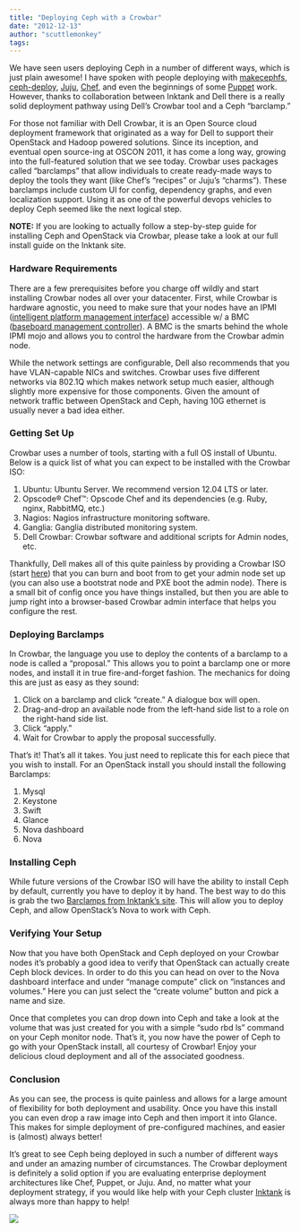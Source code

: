 ```yaml
---
title: "Deploying Ceph with a Crowbar"
date: "2012-12-13"
author: "scuttlemonkey"
tags: 
---
```


We have seen users deploying Ceph in a number of different ways, which is just plain awesome! I have spoken with people deploying with [makecephfs](http://ceph.com/docs/master/rados/deployment/mkcephfs/), [ceph-deploy](http://ceph.com/docs/master/rados/deployment/ceph-deploy/), [Juju](http://jujucharms.com/~james-page/quantal/ceph), [Chef](http://ceph.com/docs/master/rados/deployment/chef/), and even the beginnings of some [Puppet](https://github.com/fcharlier/puppet-ceph) work. However, thanks to collaboration between Inktank and Dell there is a really solid deployment pathway using Dell’s Crowbar tool and a Ceph “barclamp.”

For those not familiar with Dell Crowbar, it is an Open Source cloud deployment framework that originated as a way for Dell to support their OpenStack and Hadoop powered solutions. Since its inception, and eventual open source-ing at OSCON 2011, it has come a long way, growing into the full-featured solution that we see today. Crowbar uses packages called “barclamps” that allow individuals to create ready-made ways to deploy the tools they want (like Chef’s “recipes” or Juju’s “charms”). These barclamps include custom UI for config, dependency graphs, and even localization support. Using it as one of the powerful devops vehicles to deploy Ceph seemed like the next logical step.

**NOTE:** If you are looking to actually follow a step-by-step guide for installing Ceph and OpenStack via Crowbar, please take a look at our full install guide on the Inktank site.

### Hardware Requirements

There are a few prerequisites before you charge off wildly and start installing Crowbar nodes all over your datacenter. First, while Crowbar is hardware agnostic, you need to make sure that your nodes have an IPMI ([intelligent platform management interface](http://en.wikipedia.org/wiki/Intelligent_Platform_Management_Interface)) accessible w/ a BMC ([baseboard management controller](http://en.wikipedia.org/wiki/Intelligent_Platform_Management_Interface#Baseboard_management_controller)). A BMC is the smarts behind the whole IPMI mojo and allows you to control the hardware from the Crowbar admin node.

While the network settings are configurable, Dell also recommends that you have VLAN-capable NICs and switches. Crowbar uses five different networks via 802.1Q which makes network setup much easier, although slightly more expensive for those components. Given the amount of network traffic between OpenStack and Ceph, having 10G ethernet is usually never a bad idea either.

### Getting Set Up

Crowbar uses a number of tools, starting with a full OS install of Ubuntu. Below is a quick list of what you can expect to be installed with the Crowbar ISO:

1. Ubuntu: Ubuntu Server. We recommend version 12.04 LTS or later.
2. Opscode® Chef™: Opscode Chef and its dependencies (e.g. Ruby, nginx, RabbitMQ, etc.)
3. Nagios: Nagios infrastructure monitoring software.
4. Ganglia: Ganglia distributed monitoring system.
5. Dell Crowbar: Crowbar software and additional scripts for Admin nodes, etc.

Thankfully, Dell makes all of this quite painless by providing a Crowbar ISO (start [here](https://github.com/dellcloudedge/crowbar)) that you can burn and boot from to get your admin node set up (you can also use a bootstrat node and PXE boot the admin node). There is a small bit of config once you have things installed, but then you are able to jump right into a browser-based Crowbar admin interface that helps you configure the rest.

### Deploying Barclamps

In Crowbar, the language you use to deploy the contents of a barclamp to a node is called a “proposal.” This allows you to point a barclamp one or more nodes, and install it in true fire-and-forget fashion. The mechanics for doing this are just as easy as they sound:

1. Click on a barclamp and click “create.” A dialogue box will open.
2. Drag-and-drop an available node from the left-hand side list to a role on the right-hand side list.
3. Click “apply.”
4. Wait for Crowbar to apply the proposal successfully.

That’s it! That’s all it takes. You just need to replicate this for each piece that you wish to install. For an OpenStack install you should install the following Barclamps:

1. Mysql
2. Keystone
3. Swift
4. Glance
5. Nova dashboard
6. Nova

### Installing Ceph

While future versions of the Crowbar ISO will have the ability to install Ceph by default, currently you have to deploy it by hand. The best way to do this is grab the two [Barclamps from Inktank’s site](http://www.inktank.com/dell/). This will allow you to deploy Ceph, and allow OpenStack’s Nova to work with Ceph.

### Verifying Your Setup

Now that you have both OpenStack and Ceph deployed on your Crowbar nodes it’s probably a good idea to verify that OpenStack can actually create Ceph block devices. In order to do this you can head on over to the Nova dashboard interface and under “manage compute” click on “instances and volumes.” Here you can just select the “create volume” button and pick a name and size.

Once that completes you can drop down into Ceph and take a look at the volume that was just created for you with a simple “sudo rbd ls” command on your Ceph monitor node. That’s it, you now have the power of Ceph to go with your OpenStack install, all courtesy of Crowbar! Enjoy your delicious cloud deployment and all of the associated goodness.

### Conclusion

As you can see, the process is quite painless and allows for a large amount of flexibility for both deployment and usability. Once you have this install you can even drop a raw image into Ceph and then import it into Glance. This makes for simple deployment of pre-configured machines, and easier is (almost) always better!

It’s great to see Ceph being deployed in such a number of different ways and under an amazing number of circumstances. The Crowbar deployment is definitely a solid option if you are evaluating enterprise deployment architectures like Chef, Puppet, or Juju. And, no matter what your deployment strategy, if you would like help with your Ceph cluster [Inktank](http://inktank.com) is always more than happy to help!

![](http://track.hubspot.com/__ptq.gif?a=268973&k=14&bu=http://ceph.com&r=http://ceph.com/community/deploying-ceph-with-a-crowbar/&bvt=rss&p=wordpress)
